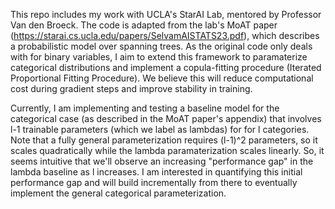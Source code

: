 This repo includes my work with UCLA's StarAI Lab, mentored by Professor Van den Broeck. 
The code is adapted from the lab's MoAT paper (https://starai.cs.ucla.edu/papers/SelvamAISTATS23.pdf), which describes a probabilistic model over spanning trees. 
As the original code only deals with for binary variables, I aim to extend this framework to paramaterize categorical distributions and implement a copula-fitting procedure (Iterated Proportional Fitting Procedure). 
We believe this will reduce computational cost during gradient steps and improve stability in training. 

Currently, I am implementing and testing a baseline model for the categorical case (as described in the MoAT paper's appendix) that involves l-1 trainable parameters (which we label as lambdas) for for l categories. Note that a fully general parameterization requires (l-1)^2 parameters, so it scales quadratically while the lambda paramaterization scales linearly. So, it seems intuitive that we'll observe an increasing "performance gap" in the lambda baseline as l increases. I am interested in quantifying this initial performance gap and will build incrementally from there to eventually implement the general categorical parameterization. 

